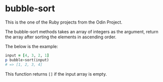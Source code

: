 # bubble-sort

This is the one of the Ruby projects from the Odin Project.

The bubble-sort methods takes an array of integers as the argument,
return the array after sorting the elements in ascending order.

The below is the example:
```Ruby
input = [4, 3, 2, 1]
p bubble-sort(input)
# => [1, 2, 3, 4]
```

This function returns `[]` if the input array is empty.
